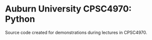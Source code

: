 # Auburn University CPSC4970: Python

Source code created for demonstrations during lectures in CPSC4970.